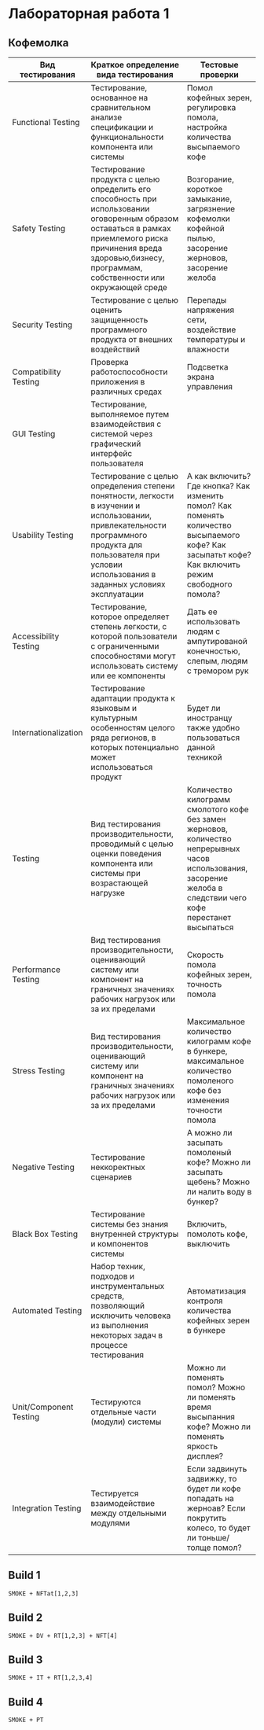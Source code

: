 # Лабораторная работа 1

## Кофемолка

| Вид тестирования | Краткое определение вида тестирования | Тестовые проверки |
|----------------|---------|----------------|
| Functional Testing | Тестирование, основанное на сравнительном анализе спецификации и функциональности компонента или системы | Помол кофейных зерен, регулировка помола, настройка количества высыпаемого кофе|
|Safety Testing | Тестирование продукта с целью определить его способность при использовании оговоренным образом оставаться в рамках приемлемого риска причинения вреда здоровью,бизнесу, программам, собственности или окружающей среде |Возгорание, короткое замыкание, загрязнение кофемолки кофейной пылью, засорение жерновов, засорение желоба| 
|Security Testing |Тестирование с целью оценить защищенность программного продукта от внешних воздействий| Перепады напряжения сети, воздействие температуры и влажности |
|Compatibility Testing |Проверка работоспособности приложения в различных средах|Подсветка экрана управления |
|GUI Testing|Тестирование, выполняемое путем взаимодействия с системой через графический интерфейс пользователя| |
|Usability Testing|Тестирование с целью определения степени понятности, легкости в изучении и использовании, привлекательности программного продукта для пользователя при условии использования в заданных условиях эксплуатации|А как включить? Где кнопка? Как изменить помол? Как поменять количество высыпаемого кофе? Как засыпатьт кофе? Как включить режим свободного помола?|
|Accessibility Testing|Тестирование, которое определяет степень легкости, с которой пользователи с ограниченными способностями могут использовать систему или ее компоненты|Дать ее использовать людям с ампутированой конечностью, слепым, людям с тремором рук |
|Internationalization|Тестирование адаптации продукта к языковым и культурным особенностям целого ряда регионов, в которых потенциально может использоваться продукт| Будет ли иностранцу также удобно пользоваться данной техникой |
| Testing|Вид тестирования производительности, проводимый с целью оценки поведения компонента или системы при возрастающей нагрузке|Количество килограмм смолотого кофе без замен жерновов, количество непрерывных часов использования, засорение желоба в следствии чего кофе перестанет высыпаться|
|Performance Testing|Вид тестирования производительности, оценивающий систему или компонент на граничных значениях рабочих нагрузок или за их пределами|Скорость помола кофейных зерен, точность помола|
|Stress Testing|Вид тестирования производительности, оценивающий систему или компонент на граничных значениях рабочих нагрузок или за их пределами|Максимальное количество килограмм кофе в бункере, максимальное количество помоленого кофе без изменения точности помола|
| Negative Testing|Тестирование неккоректных сценариев|А можно ли засыпать помоленый кофе? Можно ли засыпать щебень? Можно ли налить воду в бункер? |
|Black Box Testing|Тестирование системы без знания внутренней структуры и компонентов системы| Включить, помолоть кофе, выключить|
| Automated Testing| Набор техник, подходов и инструментальных средств, позволяющий исключить человека из выполнения некоторых задач в процессе тестирования|Автоматизация контроля количества кофейных зерен в бункере|
| Unit/Component Testing|Тестируются отдельные части (модули) системы|Можно ли поменять помол? Можно ли поменять время высыпанния кофе? Можно ли поменять яркость дисплея?|
| Integration Testing|Тестируется взаимодействие между отдельными модулями|Если задвинуть задвижку, то будет ли кофе попадать на жерноав? Если покрутить колесо, то будет ли тоньше/толще помол?|
  

 ## Build 1
    SMOKE + NFTat[1,2,3]
  ## Build 2
    SMOKE + DV + RT[1,2,3] + NFT[4]
  ## Build 3
    SMOKE + IT + RT[1,2,3,4]
   ## Build 4
    SMOKE + PT
    
    
